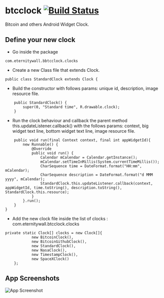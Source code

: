 # btcclock [![Build Status](https://travis-ci.org/lvaccaro/btcclock.svg?branch=master)](https://travis-ci.org/lvaccaro/btcclock)
Bitcoin and others Android Widget Clock.

## Define your new clock
* Go inside the package
```
com.eternitywall.bbtcclock.clocks
```
* Create a new Class file that extends Clock.
```
public class StandardClock extends Clock {
```
* Build the constructor with follows params: unique id, description, image resource file.
```
    public StandardClock() {
        super(0, "Standard time", R.drawable.clock);
    }
```
* Run the clock behaviour and callback the parent method this.updateListener.callback() with the follows params: context, big widget text line, bottom widget text line, image resource file.
```
    public void run(final Context context, final int appWidgetId){
        new Runnable() {
            @Override
            public void run() {
                Calendar mCalendar = Calendar.getInstance();
                mCalendar.setTimeInMillis(System.currentTimeMillis());
                CharSequence time = DateFormat.format("HH:mm", mCalendar);
                CharSequence description = DateFormat.format("d MMM yyyy", mCalendar);
                StandardClock.this.updateListener.callback(context, appWidgetId, time.toString(), description.toString(), StandardClock.this.resource);
            }
        }.run();
    }
}
```
* Add the new clock file inside the list of clocks : com.eternitywall.btcclock.clocks
```
private static Clock[] clocks = new Clock[]{
            new BitcoinClock(),
            new BitcoinGithubClock(),
            new StandardClock(),
            new NasaClock(),
            new TimestampClock(),
            new SpaceXClock()
    };
```

## App Screenshots
![App Screenshot](https://raw.githubusercontent.com/lvaccaro/btcclock/master/resources/Screenshot_1507475354.png)
